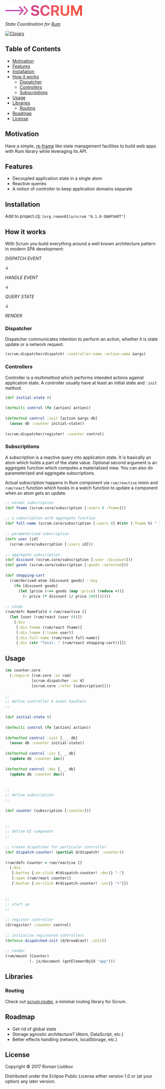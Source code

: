 <img src="logo.png" width="251" height="36" alt="scrum logo" />

*State Coordination for [Rum](https://github.com/tonsky/rum/)*

[![Clojars](https://img.shields.io/clojars/v/org.roman01la/scrum.svg)](https://clojars.org/org.roman01la/scrum)

## Table of Contents

- [Motivation](#motivation)
- [Features](#features)
- [Installation](#installation)
- [How it works](#how-it-works)
  - [Dispatcher](#dispatcher)
  - [Controllers](#controllers)
  - [Subscriptions](#subscriptions)
- [Usage](#usage)
- [Libraries](#libraries)
  - [Routing](#routing)
- [Roadmap](#roadmap)
- [License](#license)

## Motivation

Have a simple, [re-frame](https://github.com/Day8/re-frame) like state management facilities to build web apps with Rum library while leveraging its API.

## Features

- Decoupled application state in a single atom
- Reactive queries
- A notion of *controller* to keep application domains separate

## Installation

Add to project.clj: `[org.roman01la/scrum "0.1.0-SNAPSHOT"]`

## How it works

With Scrum you build everything around a well known architecture pattern in modern SPA development:

*DISPATCH EVENT*

↓

*HANDLE EVENT*

↓

*QUERY STATE*

↓

*RENDER*

### Dispatcher

Dispatcher communicates intention to perform an action, whether it is state update or a network request.

```clojure
(scrum.dispatcher/dispatch! :controller-name :action-name &args)
```

### Controllers

Controller is a multimethod which performs intended actions against application state. A controller usually have at least an initial state and `:init` method.

```clojure
(def initial-state 0)

(defmulti control (fn [action] action))

(defmethod control :init [action &args db]
  (assoc db :counter initial-state))

(scrum.dispatcher/register! :counter control)
```

### Subscriptions

A subscription is a reactive query into application state. It is basically an atom which holds a part of the state value. Optional second argument is an aggregate function which computes a materialized view. You can also do parameterized and aggregate subscriptions.

Actual subscription happens in Rum component via `rum/reactive` mixin and `rum/react` function which hooks in a watch function to update a component when an atom gets an update.

```clojure
;; normal subscription
(def fname (scrum.core/subscription [:users 0 :fname]))

;; a subscription with aggregate function
(def full-name (scrum.core/subscription [:users 0] #(str (:fname %) " " (:lname %))))

;; parameterized subscription
(defn user [id]
  (scrum.core/subscription [:users id]))

;; aggregate subscription
(def discount (scrum.core/subscription [:user :discount]))
(def goods (scrum.core/subscription [:goods :selected]))

(def shopping-cart
  (rum/derived-atom [discount goods] ::key
    (fn [discount goods]
      (let [price (->> goods (map :price) (reduce +))]
        (- price (* discount (/ price 100)))))))

;; usage
(rum/defc NameField < rum/reactive []
  (let [user (rum/react (user 0))])
    [:div
     [:div.fname (rum/react fname)]
     [:div.lname (:lname user)]
     [:div.full-name (rum/react full-name)]
     [:div (str "Total: " (rum/react shopping-cart))]])
```

## Usage

```clojure
(ns counter.core
  (:require [rum.core :as rum]
            [scrum.dispatcher :as d]
            [scrum.core :refer [subscription]]))

;;
;; define controller & event handlers
;;

(def initial-state 0)

(defmulti control (fn [action] action))

(defmethod control :init [_ _ db]
  (assoc db :counter initial-state))

(defmethod control :inc [_ _ db]
  (update db :counter inc))

(defmethod control :dec [_ _ db]
  (update db :counter dec))


;;
;; define subscription
;;

(def counter (subscription [:counter]))


;;
;; define UI component
;;

;; create dispatcher for particular controller
(def dispatch-counter! (partial d/dispatch! :counter))

(rum/defc Counter < rum/reactive []
  [:div
   [:button {:on-click #(dispatch-counter! :dec)} "-"]
   [:span (rum/react counter)]
   [:button {:on-click #(dispatch-counter! :inc)} "+"]])


;;
;; start up
;;

;; register controller
(d/register! :counter control)

;; initialize registered controllers
(defonce dispatched-init (d/broadcast! :init))

;; render
(rum/mount (Counter)
           (. js/document (getElementById "app")))
```

## Libraries

### Routing

Check out [scrum.router](https://github.com/roman01la/scrum.router), a minimal routing library for Scrum.

## Roadmap
- Get rid of global state
- Storage agnostic architecture? (Atom, DataScript, etc.)
- Better effects handling (network, localStorage, etc.)

## License

Copyright © 2017 Roman Liutikov

Distributed under the Eclipse Public License either version 1.0 or (at
your option) any later version.
